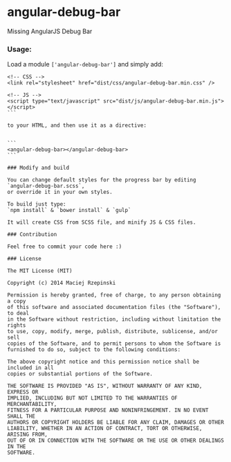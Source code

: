 angular-debug-bar
===========

Missing AngularJS Debug Bar

### Usage:

Load a module `['angular-debug-bar']`
and simply add:

````
<!-- CSS -->
<link rel="stylesheet" href="dist/css/angular-debug-bar.min.css" />

<!-- JS -->
<script type="text/javascript" src="dist/js/angular-debug-bar.min.js"></script>
```

to your HTML, and then use it as a directive:


```
<angular-debug-bar></angular-debug-bar>
```

### Modify and build

You can change default styles for the progress bar by editing `angular-debug-bar.scss`,
or override it in your own styles.

To build just type:
`npm install` & `bower install` & `gulp`

It will create CSS from SCSS file, and minify JS & CSS files.

### Contribution

Feel free to commit your code here :)

### License

The MIT License (MIT)

Copyright (c) 2014 Maciej Rzepinski

Permission is hereby granted, free of charge, to any person obtaining a copy
of this software and associated documentation files (the "Software"), to deal
in the Software without restriction, including without limitation the rights
to use, copy, modify, merge, publish, distribute, sublicense, and/or sell
copies of the Software, and to permit persons to whom the Software is
furnished to do so, subject to the following conditions:

The above copyright notice and this permission notice shall be included in all
copies or substantial portions of the Software.

THE SOFTWARE IS PROVIDED "AS IS", WITHOUT WARRANTY OF ANY KIND, EXPRESS OR
IMPLIED, INCLUDING BUT NOT LIMITED TO THE WARRANTIES OF MERCHANTABILITY,
FITNESS FOR A PARTICULAR PURPOSE AND NONINFRINGEMENT. IN NO EVENT SHALL THE
AUTHORS OR COPYRIGHT HOLDERS BE LIABLE FOR ANY CLAIM, DAMAGES OR OTHER
LIABILITY, WHETHER IN AN ACTION OF CONTRACT, TORT OR OTHERWISE, ARISING FROM,
OUT OF OR IN CONNECTION WITH THE SOFTWARE OR THE USE OR OTHER DEALINGS IN THE
SOFTWARE.
